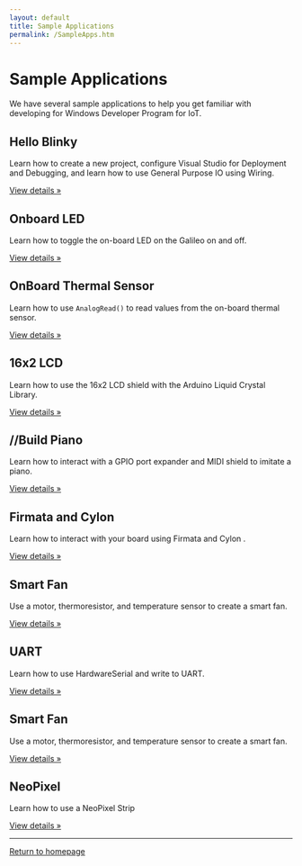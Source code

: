 ```yaml
---
layout: default
title: Sample Applications
permalink: /SampleApps.htm
---
```


<!-- Main jumbotron for a primary marketing message or call to action -->
<div class="jumbotron">
  <div class="container">
    <h1>Sample Applications</h1>
    <p>We have several sample applications to help you get familiar with developing for Windows Developer Program for IoT.</p>
  </div>
</div>

<div class="container">
  <!-- Example row of columns -->
  <div class="row">
    <div class="col-md-4">
      <h2>Hello Blinky</h2>
      <p>Learn how to create a new project, configure Visual Studio for Deployment and Debugging, and learn how to use General Purpose IO using Wiring.</p>
      <p><a class="btn btn-default" href="HelloBlinky.htm" role="button">View details &raquo;</a></p>
   </div>
   <div class="col-md-4">
      <h2>Onboard LED</h2>
      <p>Learn how to toggle the on-board LED on the Galileo on and off.</p>
      <p><a class="btn btn-default" href="OnBoardLED.htm" role="button">View details &raquo;</a></p>
    </div>
    <div class="col-md-4">
      <h2>OnBoard Thermal Sensor</h2>
      <p>Learn how to use <code>AnalogRead()</code> to read values from the on-board thermal sensor.</p>
      <p><a class="btn btn-default" href="OnBoardThermal.htm" role="button">View details &raquo;</a></p>
    </div> 
  </div>
  <div class="row">
    <div class="col-md-4">
      <h2>16x2 LCD</h2>
      <p>Learn how to use the 16x2 LCD shield with the Arduino Liquid Crystal Library.</p>
      <p><a class="btn btn-default" href="16x2LCD.htm" role="button">View details &raquo;</a></p>
    </div> 
    <div class="col-md-4">
      <h2>//Build Piano</h2>
      <p>Learn how to interact with a GPIO port expander and MIDI shield to imitate a piano.</p>
      <p><a class="btn btn-default" href="https://github.com/ms-iot/piano" role="button">View details &raquo;</a></p>
    </div> 
    <div class="col-md-4">
      <h2>Firmata and Cylon</h2>
      <p>Learn how to interact with your board using Firmata and Cylon .</p>
      <p><a class="btn btn-default" href="Firmata.htm" role="button">View details &raquo;</a></p>
    </div>  
  </div>
  <div class="row">
    <div class="col-md-4">
      <h2>Smart Fan</h2>
      <p>Use a motor, thermoresistor, and temperature sensor to create a smart fan.</p>
      <p><a class="btn btn-default" href="SmartFan.htm" role="button">View details &raquo;</a></p>
    </div>
    <div class="col-md-4">
      <h2>UART</h2>
      <p>Learn how to use HardwareSerial and write to UART.</p>
      <p><a class="btn btn-default" href="UART.htm" role="button">View details &raquo;</a></p>
    </div>
  </div>
  <div class="row">
    <div class="col-md-4">
      <h2>Smart Fan</h2>
      <p>Use a motor, thermoresistor, and temperature sensor to create a smart fan.</p>
      <p><a class="btn btn-default" href="SmartFan.htm" role="button">View details &raquo;</a></p>
    </div>
    <div class="col-md-4">
      <h2>NeoPixel</h2>
      <p>Learn how to use a NeoPixel Strip</p>
      <p><a class="btn btn-default" href="NeoPixel.htm" role="button">View details &raquo;</a></p>
    </div>  
  </div>
  <hr/>

  <a class="btn btn-default" href="index.htm" role="button">Return to homepage</a>
